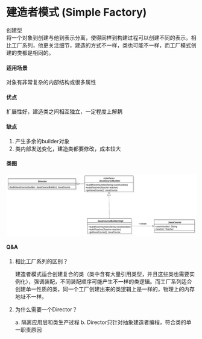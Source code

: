 # 建造者模式  (Simple Factory)

创建型  
将一个对象到创建与他到表示分离，使得同样到构建过程可以创建不同的表示。相比工厂系列，他更关注细节，建造的方式不一样，类也可能不一样，而工厂模式创建的类都是相同的。

#### 适用场景

对象有非常复杂的内部结构或很多属性

#### 优点

扩展性好，建造类之间相互独立，一定程度上解耦

#### 缺点

1. 产生多余的builder对象
2. 类内部发送变化，建造类都要修改，成本较大

#### 类图

![类图](https://github.com/1065763582/java-design-patterns/blob/master/src/resources/img/builder.svg)

#### Q&A

1. 相比工厂系列的区别？  

   建造者模式适合创建复合的类（类中含有大量引用类型，并且这些类也需要实例化），强调装配，不同装配顺序可能产生不一样的类逻辑。而工厂系列适合创建单一性质的类，同一个工厂创建出来的类逻辑上是一样的，物理上的内存地址不一样。

2. 为什么需要一个Director？  

   a.  隔离应用层和类生产过程
   b.  Director只针对抽象建造者编程，符合类的单一职责原因